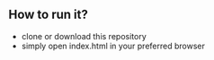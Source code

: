 ## How to run it?

- clone or download this repository
- simply open index.html in your preferred browser